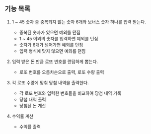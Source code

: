 
## 기능 목록
1. 1 ~ 45 숫자 중 중복되지 않는 숫자 6개와 보너스 숫자 하나를 입력 받는다. 
    * 중복된 숫자가 있으면 예외를 던짐
    * 1 ~ 45 이외의 숫자를 입력하면 예외를 던짐
    * 숫자가 6개가 넘어가면 예외를 던짐
    * 입력 형식에 맞지 않으면 예외를 던짐
   
2. 입력 받은 돈 만큼 로또 번호를 랜덤하게 뽑는다.
   * 로또 번호를 오름차순으로 출력, 로또 수량 출력

3. 각 로또 수량에 맞춰 당첨 내역을 출력한다.
   * 각 로또 번호와 입력한 번호들을 비교하여 당첨 내역 기록
   * 당첨 내역 출력
   * 당첨된 돈 계산

4. 수익률 계산
   * 수익률 출력


